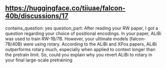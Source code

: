 ## https://huggingface.co/tiiuae/falcon-40b/discussions/17

contains_question: yes
question_part: After reading your RW paper, I got a question regarding your choice of positional encodings. In your paper, ALiBi was used to train RW-1B/7B. However, your ultimate models (falcon-7B/40B) were using rotary. According to the ALiBi and XPos papers, ALiBi outperforms rotary much, especially when applied to context longer than the pretrain limit. So, could you explain why you revert ALiBi to rotary in your final large-scale pretraining